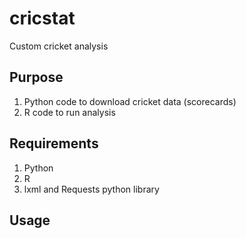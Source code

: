 # cricstat
Custom cricket analysis

## Purpose
1. Python code to download cricket data (scorecards)
2. R code to run analysis

## Requirements
1. Python
2. R
3. lxml and Requests python library

## Usage

